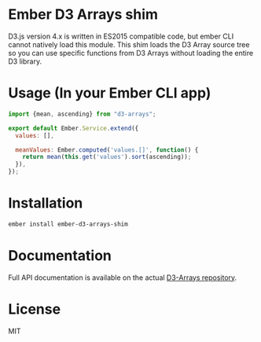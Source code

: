 # Ember D3 Arrays shim

D3.js version 4.x is written in ES2015 compatible code, but ember CLI cannot natively load this module. This shim loads the D3 Array source tree so you can use specific functions from D3 Arrays without loading the entire D3 library.

# Usage (In your Ember CLI app)

```js
import {mean, ascending} from "d3-arrays";

export default Ember.Service.extend({
  values: [],

  meanValues: Ember.computed('values.[]', function() {
    return mean(this.get('values').sort(ascending));
  }),
});
```

# Installation

```bash
ember install ember-d3-arrays-shim
```

# Documentation

Full API documentation is available on the actual [D3-Arrays repository](/d3/d3-arrays).

# License

MIT
